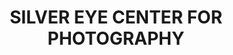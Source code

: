 ---
title: "SILVER EYE CENTER FOR PHOTOGRAPHY"
url: /pittsburgh/silver-eye-center-for-photography/
shop: Kunst
---